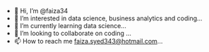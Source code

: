 - 👋 Hi, I’m @faiza34
- 👀 I’m interested in data science, business analytics and coding...
- 🌱 I’m currently learning data science...
- 💞️ I’m looking to collaborate on coding ...
- 📫 How to reach me faiza.syed343@hotmail.com...

<!---
faiza34/faiza34 is a ✨ special ✨ repository because its `README.md` (this file) appears on your GitHub profile.
You can click the Preview link to take a look at your changes.
--->
